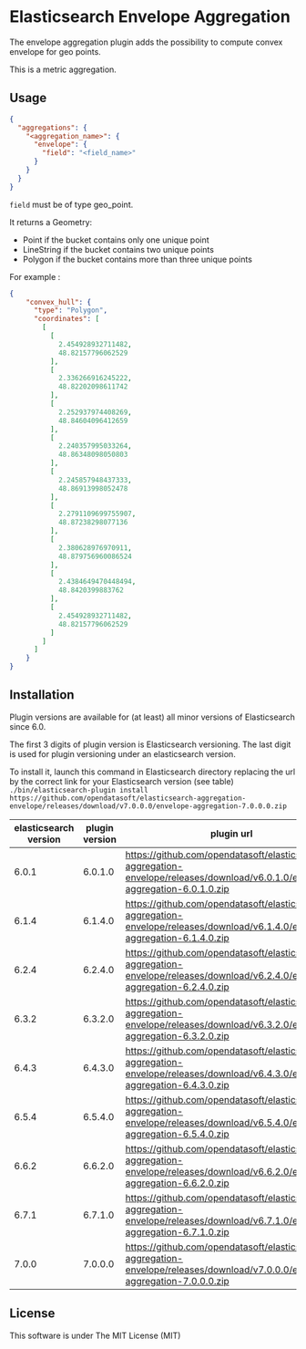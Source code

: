 Elasticsearch Envelope Aggregation
==================================

The envelope aggregation plugin adds the possibility to compute convex envelope for geo points.

This is a metric aggregation.

Usage
-----

```json
{
  "aggregations": {
    "<aggregation_name>": {
      "envelope": {
        "field": "<field_name>"
      }
    }
  }
}
```

`field` must be of type geo_point.

It returns a Geometry:

- Point if the bucket contains only one unique point
- LineString if the bucket contains two unique points
- Polygon if the bucket contains more than three unique points

For example :

```json
{
    "convex_hull": {
      "type": "Polygon",
      "coordinates": [
        [
          [
            2.454928932711482,
            48.82157796062529
          ],
          [
            2.336266916245222,
            48.82202098611742
          ],
          [
            2.252937974408269,
            48.84604096412659
          ],
          [
            2.240357995033264,
            48.86348098050803
          ],
          [
            2.245857948437333,
            48.86913998052478
          ],
          [
            2.2791109699755907,
            48.87238298077136
          ],
          [
            2.380628976970911,
            48.879756960086524
          ],
          [
            2.4384649470448494,
            48.8420399883762
          ],
          [
            2.454928932711482,
            48.82157796062529
          ]
        ]
      ]
    }
}
```

Installation
------------

Plugin versions are available for (at least) all minor versions of Elasticsearch since 6.0.

The first 3 digits of plugin version is Elasticsearch versioning. The last digit is used for plugin versioning under an elasticsearch version.

To install it, launch this command in Elasticsearch directory replacing the url by the correct link for your Elasticsearch version (see table)
`./bin/elasticsearch-plugin install https://github.com/opendatasoft/elasticsearch-aggregation-envelope/releases/download/v7.0.0.0/envelope-aggregation-7.0.0.0.zip`

| elasticsearch version | plugin version | plugin url |
| --------------------- | -------------- | ---------- |
| 6.0.1 | 6.0.1.0 | https://github.com/opendatasoft/elasticsearch-aggregation-envelope/releases/download/v6.0.1.0/envelope-aggregation-6.0.1.0.zip |
| 6.1.4 | 6.1.4.0 | https://github.com/opendatasoft/elasticsearch-aggregation-envelope/releases/download/v6.1.4.0/envelope-aggregation-6.1.4.0.zip |
| 6.2.4 | 6.2.4.0 | https://github.com/opendatasoft/elasticsearch-aggregation-envelope/releases/download/v6.2.4.0/envelope-aggregation-6.2.4.0.zip |
| 6.3.2 | 6.3.2.0 | https://github.com/opendatasoft/elasticsearch-aggregation-envelope/releases/download/v6.3.2.0/envelope-aggregation-6.3.2.0.zip |
| 6.4.3 | 6.4.3.0 | https://github.com/opendatasoft/elasticsearch-aggregation-envelope/releases/download/v6.4.3.0/envelope-aggregation-6.4.3.0.zip |
| 6.5.4 | 6.5.4.0 | https://github.com/opendatasoft/elasticsearch-aggregation-envelope/releases/download/v6.5.4.0/envelope-aggregation-6.5.4.0.zip |
| 6.6.2 | 6.6.2.0 | https://github.com/opendatasoft/elasticsearch-aggregation-envelope/releases/download/v6.6.2.0/envelope-aggregation-6.6.2.0.zip |
| 6.7.1 | 6.7.1.0 | https://github.com/opendatasoft/elasticsearch-aggregation-envelope/releases/download/v6.7.1.0/envelope-aggregation-6.7.1.0.zip |
| 7.0.0 | 7.0.0.0 | https://github.com/opendatasoft/elasticsearch-aggregation-envelope/releases/download/v7.0.0.0/envelope-aggregation-7.0.0.0.zip |



License
-------

This software is under The MIT License (MIT)